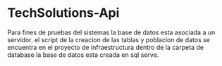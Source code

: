 # TechSolutions-Api

Para fines de pruebas del sistemas la base de datos esta asociada a un servidor.
el script de la creacion de las tablas y poblacion de datos se encuentra en el proyecto de infraestructura dentro de la carpeta de database
la base de datos esta creada en sql serve.
